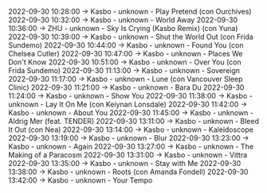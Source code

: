 2022-09-30 10:28:00 -> Kasbo - unknown - Play Pretend (con Ourchives)
2022-09-30 10:32:00 -> Kasbo - unknown - World Away
2022-09-30 10:36:00 -> ZHU - unknown - Sky Is Crying (Kasbo Remix) (con Yuna)
2022-09-30 10:39:00 -> Kasbo - unknown - Shut the World Out (con Frida Sundemo)
2022-09-30 10:44:00 -> Kasbo - unknown - Found You (con Chelsea Cutler)
2022-09-30 10:47:00 -> Kasbo - unknown - Places We Don't Know
2022-09-30 10:51:00 -> Kasbo - unknown - Over You (con Frida Sundemo)
2022-09-30 11:13:00 -> Kasbo - unknown - Sovereign
2022-09-30 11:17:00 -> Kasbo - unknown - Lune (con Vancouver Sleep Clinic)
2022-09-30 11:21:00 -> Kasbo - unknown - Bara Du
2022-09-30 11:24:00 -> Kasbo - unknown - Show You
2022-09-30 11:38:00 -> Kasbo - unknown - Lay It On Me (con Keiynan Lonsdale)
2022-09-30 11:42:00 -> Kasbo - unknown - About You
2022-09-30 11:45:00 -> Kasbo - unknown - Aldrig Mer (feat. TENDER)
2022-09-30 13:11:00 -> Kasbo - unknown - Bleed It Out (con Nea)
2022-09-30 13:14:00 -> Kasbo - unknown - Kaleidoscope
2022-09-30 13:19:00 -> Kasbo - unknown - Blur
2022-09-30 13:23:00 -> Kasbo - unknown - Again
2022-09-30 13:27:00 -> Kasbo - unknown - The Making of a Paracosm
2022-09-30 13:31:00 -> Kasbo - unknown - Vittra
2022-09-30 13:35:00 -> Kasbo - unknown - Stay with Me
2022-09-30 13:38:00 -> Kasbo - unknown - Roots (con Amanda Fondell)
2022-09-30 13:42:00 -> Kasbo - unknown - Your Tempo
